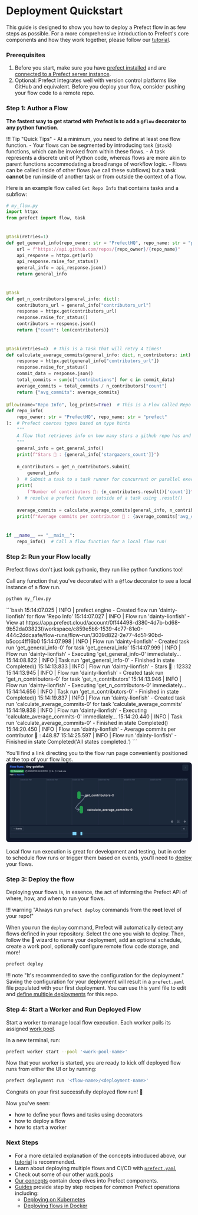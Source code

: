 # Deployment Quickstart

This guide is designed to show you how to deploy a Prefect flow in as few steps as possible. For a more comprehensive introduction to Prefect's core components and how they work together, please follow our [tutorial](/tutorial/index/).

### Prerequisites

1. Before you start, make sure you have [prefect installed](/getting-started/installation) and are [connected to a Prefect server instance](getting-started/first_steps/#connect-to-prefects-api/). 
2. Optional: Prefect integrates well with version control platforms like GitHub and equivalent. Before you deploy your flow, consider pushing your flow code to a remote repo.

### Step 1: Author a Flow
**The fastest way to get started with Prefect is to add a `@flow` decorator to any python function**.

!!! Tip "Quick Tips"
    - At a minimum, you need to define at least one flow function.
    - Your flows can be segmented by introducing task (`@task`) functions, which can be invoked from within these flows.
    - A task represents a discrete unit of Python code, whereas flows are more akin to parent functions accommodating a broad range of workflow logic.
    - Flows can be called inside of other flows (we call these subflows) but a task **cannot** be run inside of another task or from outside the context of a flow.

Here is an example flow called `Get Repo Info` that contains tasks and a subflow:
```python
# my_flow.py
import httpx
from prefect import flow, task


@task(retries=1)
def get_general_info(repo_owner: str = "PrefectHQ", repo_name: str = "prefect"):
    url = f"https://api.github.com/repos/{repo_owner}/{repo_name}"
    api_response = httpx.get(url)
    api_response.raise_for_status()
    general_info = api_response.json()
    return general_info


@task
def get_n_contributors(general_info: dict):
    contributors_url = general_info["contributors_url"]
    response = httpx.get(contributors_url)
    response.raise_for_status()
    contributors = response.json()
    return {"count": len(contributors)}


@task(retries=4)  # This is a Task that will retry 4 times!
def calculate_average_commits(general_info: dict, n_contributors: int):
    response = httpx.get(general_info["contributors_url"])
    response.raise_for_status()
    commit_data = response.json()
    total_commits = sum(c["contributions"] for c in commit_data)
    average_commits = total_commits / n_contributors["count"]
    return {"avg_commits": average_commits}

@flow(name="Repo Info", log_prints=True)  # This is a Flow called Repo Info
def repo_info(
    repo_owner: str = "PrefectHQ", repo_name: str = "prefect"
):  # Prefect coerces types based on type hints
    """
    A flow that retrieves info on how many stars a github repo has and also calculates the average commits per contributor.
    """
    general_info = get_general_info()
    print(f"Stars 🌠 : {general_info['stargazers_count']}")

    n_contributors = get_n_contributors.submit(
        general_info
    )  # Submit a task to a task runner for concurrent or parallel execution.
    print(
        f"Number of contributors 👷: {n_contributors.result()['count']}"
    )  # resolve a prefect future outside of a task using .result()

    average_commits = calculate_average_commits(general_info, n_contributors)
    print(f"Average commits per contributor 💌 : {average_commits['avg_commits']:.2f}")


if __name__ == "__main__":
    repo_info()  # Call a flow function for a local flow run!
```

### Step 2: Run your Flow locally
Prefect flows don't just look pythonic, they run like python functions too! 

Call any function that you've decorated with a `@flow` decorator to see a local instance of a flow run.

```bash
python my_flow.py
``` 

<div class="terminal">
```bash
15:14:07.025 | INFO    | prefect.engine - Created flow run 'dainty-lionfish' for flow 'Repo Info'
15:14:07.027 | INFO    | Flow run 'dainty-lionfish' - View at https://app.prefect.cloud/account/0ff44498-d380-4d7b-bd68-9b52da03823f/workspace/c859e5b6-1539-4c77-81e0-444c2ddcaafe/flow-runs/flow-run/3039d822-2e77-4d51-90bd-b5ccc4ff16b0
15:14:07.998 | INFO    | Flow run 'dainty-lionfish' - Created task run 'get_general_info-0' for task 'get_general_info'
15:14:07.999 | INFO    | Flow run 'dainty-lionfish' - Executing 'get_general_info-0' immediately...
15:14:08.822 | INFO    | Task run 'get_general_info-0' - Finished in state Completed()
15:14:13.833 | INFO    | Flow run 'dainty-lionfish' - Stars 🌠 : 12332
15:14:13.945 | INFO    | Flow run 'dainty-lionfish' - Created task run 'get_n_contributors-0' for task 'get_n_contributors'
15:14:13.946 | INFO    | Flow run 'dainty-lionfish' - Executing 'get_n_contributors-0' immediately...
15:14:14.656 | INFO    | Task run 'get_n_contributors-0' - Finished in state Completed()
15:14:19.837 | INFO    | Flow run 'dainty-lionfish' - Created task run 'calculate_average_commits-0' for task 'calculate_average_commits'
15:14:19.838 | INFO    | Flow run 'dainty-lionfish' - Executing 'calculate_average_commits-0' immediately...
15:14:20.440 | INFO    | Task run 'calculate_average_commits-0' - Finished in state Completed()
15:14:20.450 | INFO    | Flow run 'dainty-lionfish' - Average commits per contributor 💌 : 448.87
15:14:25.597 | INFO    | Flow run 'dainty-lionfish' - Finished in state Completed('All states completed.')
```
</div>


You'll find a link directing you to the flow run page conveniently positioned at the top of your flow logs.
![Alt text](flow_run_diagram.png)

Local flow run execution is great for development and testing, but in order to schedule flow runs or trigger them based on events, you’ll need to [deploy](/tutorial/deployments/) your flows.


### Step 3: Deploy the flow

Deploying your flows is, in essence, the act of informing the Prefect API of where, how, and when to run your flows.

!!! warning "Always run `prefect deploy` commands from the **root** level of your repo!"

When you run the `deploy` command, Prefect will automatically detect any flows defined in your repository. Select the one you wish to deploy. Then, follow the 🧙 wizard to name your deployment, add an optional schedule, create a work pool, optionally configure remote flow code storage, and more!

```bash
prefect deploy
```

!!! note "It's recommended to save the configuration for the deployment."
    Saving the configuration for your deployment will result in a `prefect.yaml` file populated with your first deployment. You can use this yaml file to edit and [define multiple deployments](/concepts/deployments-ux/) for this repo.
### Step 4: Start a Worker and Run Deployed Flow

Start a worker to manage local flow execution. Each worker polls its assigned [work pool](/tutorial/deployments/#why-work-pools-and-workers).

In a new terminal, run:
```bash
prefect worker start --pool '<work-pool-name>'
```

Now that your worker is started, you are ready to kick off deployed flow runs from either the UI or by running:

```bash
prefect deployment run '<flow-name>/<deployment-name>'
```

Congrats on your first successfully deployed flow run! 🎉

Now you've seen:

- how to define your flows and tasks using decorators
- how to deploy a flow
- how to start a worker

### Next Steps

- For a more detailed explanation of the concepts introduced above, our [tutorial](/tutorial/index/) is recommended. 
- Learn about deploying multiple flows and CI/CD with [`prefect.yaml`](/concepts/projects/#the-prefect-yaml-file)
- Check out some of our other [work pools](/concepts/work-pools/)
- [Our concepts](/concepts/) contain deep dives into Prefect components.
- [Guides](/guides/) provide step by step recipes for common Prefect operations including:
    - [Deploying on Kubernetes](/guides/deployment/helm-worker/)
    - [Deploying flows in Docker](/guides/deployment/docker/)